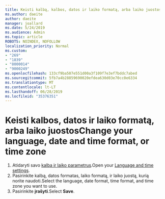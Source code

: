 ```yaml
---
title: Keisti kalbą, kalbos, datos ir laiko formatą, arba laiko juostos "Outlook.com"
ms.author: daeite
author: daeite
manager: joallard
ms.date: 5/24/2019
ms.audience: Admin
ms.topic: article
ROBOTS: NOINDEX, NOFOLLOW
localization_priority: Normal
ms.custom:
- "269"
- "1839"
- "8000014"
- "9000249"
ms.openlocfilehash: 133cf9ba507e551d00a3f109f7e3ef7bddc7abed
ms.sourcegitcommit: 5fb7a4b28859690020efdea630d03e70cc0e6334
ms.translationtype: MT
ms.contentlocale: lt-LT
ms.lasthandoff: 06/28/2019
ms.locfileid: "35376351"
---
```

# <a name="change-your-language-date-and-time-format-or-time-zone"></a><span data-ttu-id="3cdf2-102">Keisti kalbos, datos ir laiko formatą, arba laiko juostos</span><span class="sxs-lookup"><span data-stu-id="3cdf2-102">Change your language, date and time format, or time zone</span></span>

1. <span data-ttu-id="3cdf2-103">Atidaryti savo [kalba ir laiko parametrus](https://go.microsoft.com/fwlink/?linkid=2085505).</span><span class="sxs-lookup"><span data-stu-id="3cdf2-103">Open your [Language and time settings](https://go.microsoft.com/fwlink/?linkid=2085505).</span></span>
1. <span data-ttu-id="3cdf2-104">Pasirinkite kalbą, datos formatas, laiko formatą, ir laiko juostą, kurią norite naudoti.</span><span class="sxs-lookup"><span data-stu-id="3cdf2-104">Select the language, date format, time format, and time zone you want to use.</span></span>
1. <span data-ttu-id="3cdf2-105">Pasirinkite **įrašyti**.</span><span class="sxs-lookup"><span data-stu-id="3cdf2-105">Select **Save**.</span></span>